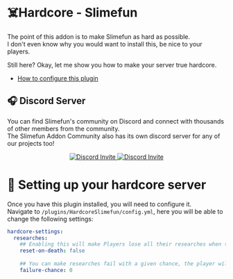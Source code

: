 # :skull_and_crossbones:Hardcore - Slimefun

The point of this addon is to make Slimefun as hard as possible.<br>
I don't even know why you would want to install this, be nice to your players.


Still here? Okay, let me show you how to make your server true hardcore.
* [How to configure this plugin](#)

## :headphones: Discord Server
You can find Slimefun's community on Discord and connect with thousands of other members from the community.<br>
The Slimefun Addon Community also has its own discord server for any of our projects too!

<p align="center">
  <a href="https://discord.gg/slimefun">
    <img src="https://discordapp.com/api/guilds/565557184348422174/widget.png?style=banner3" alt="Discord Invite"/>
  </a>
  <a href="https://discord.gg/V2cJR9ADFU">
    <img src="https://discordapp.com/api/guilds/799294416196075572/widget.png?style=banner3" alt="Discord Invite"/>
  </a>
</p>

# :wrench: Setting up your hardcore server
Once you have this plugin installed, you will need to configure it.<br>
Navigate to `/plugins/HardcoreSlimefun/config.yml`, here you will be able to change the following settings:
```yaml
hardcore-settings:
  researches:
    ## Enabling this will make Players lose all their researches when they die
    reset-on-death: false
    
    ## You can make researches fail with a given chance, the player will still lose exp but not unlock the research(0-100)
    failure-chance: 0
```
